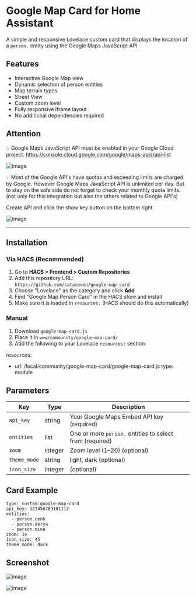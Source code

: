 # Google Map Card for Home Assistant

A simple and responsive Lovelace custom card that displays the location of a `person.` entity using the Google Maps JavaScript API

## Features

- Interactive Google Map view
- Dynamic selection of person entities
- Map terrain types
- Street View
- Custom zoom level
- Fully responsive iframe layout
- No additional dependencies required

## Attention

💡 Google Maps JavaScript API must be enabled in your Google Cloud project. https://console.cloud.google.com/google/maps-apis/api-list

![image](https://github.com/user-attachments/assets/c1f95159-583d-470e-83b2-4fe48e3110c9)

💡 Most of the Google API's have quotas and exceeding limits are charged by Google. However Google Maps JavaScript API is unlimited per day. But to stay on the safe side do not forget to check your monthly quota limits. (not only for this integration but also the others related to Google API's)

Create API and click the show key button on the bottom right

![image](https://github.com/user-attachments/assets/43354381-7c68-4430-b49d-4e375cdd0f41)


---

## Installation

### Via HACS (Recommended)

1. Go to **HACS > Frontend > Custom Repositories**
2. Add this repository URL:  
   `https://github.com/cataseven/google-map-card`
3. Choose "Lovelace" as the category and click **Add**
4. Find "Google Map Person Card" in the HACS store and install
5. Make sure it is loaded in `resources:` (HACS should do this automatically)

### Manual

1. Download `google-map-card.js`
2. Place it in `www/community/google-map-card/`
3. Add the following to your Lovelace `resources:` section:

resources:
  - url: /local/community/google-map-card/google-map-card.js
    type: module

## Parameters

| Key        | Type    | Description                                              |
| ---------- | ------- | -------------------------------------------------------- |
| `api_key`  | string  | Your Google Maps Embed API key (required)                |
| `entities` | list    | One or more `person.` entities to select from (required) |
| `zoom`     | integer | Zoom level (1–20) (optional)                             |
| `theme_mode`| string  | light, dark (optional)                                   |
| `icon_size`| integer | (optional)                                               |

## Card Example
```
type: custom:google-map-card
api_key: 123456789101112
entities:
  - person.cenk
  - person.derya
  - person.mine
zoom: 14
icon_size: 45
theme_mode: dark
```

## Screenshot
![image](https://github.com/user-attachments/assets/e6a845a7-caed-4c9e-a101-c62a0f941e0c)

![image](https://github.com/user-attachments/assets/a3a72a88-6799-4c44-ae2c-e9047e7a78c9)


